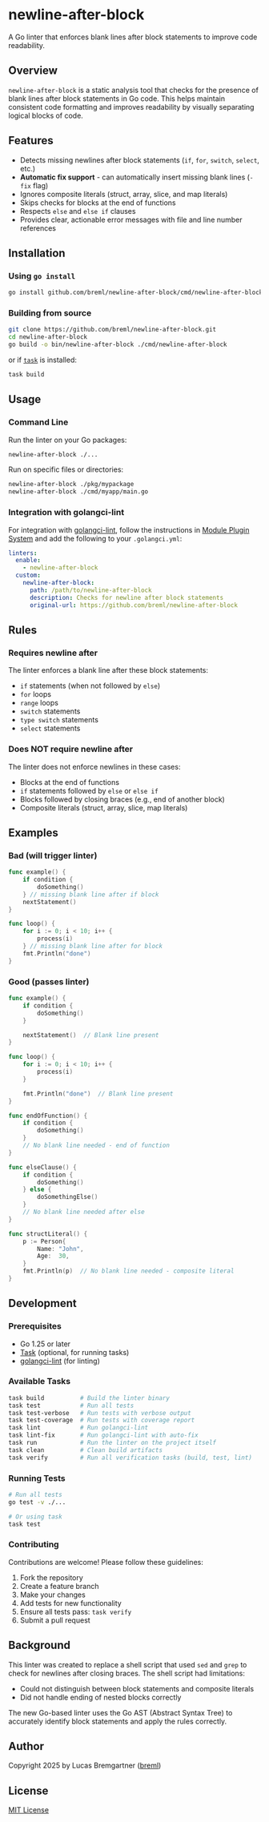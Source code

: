 # newline-after-block

A Go linter that enforces blank lines after block statements to improve code readability.

## Overview

`newline-after-block` is a static analysis tool that checks for the presence of blank lines after block statements in Go code. This helps maintain consistent code formatting and improves readability by visually separating logical blocks of code.

## Features

- Detects missing newlines after block statements (`if`, `for`, `switch`, `select`, etc.)
- **Automatic fix support** - can automatically insert missing blank lines (`-fix` flag)
- Ignores composite literals (struct, array, slice, and map literals)
- Skips checks for blocks at the end of functions
- Respects `else` and `else if` clauses
- Provides clear, actionable error messages with file and line number references

## Installation

### Using `go install`

```bash
go install github.com/breml/newline-after-block/cmd/newline-after-block@latest
```

### Building from source

```bash
git clone https://github.com/breml/newline-after-block.git
cd newline-after-block
go build -o bin/newline-after-block ./cmd/newline-after-block
```

or if [`task`](https://taskfile.dev/) is installed:

```bash
task build
```

## Usage

### Command Line

Run the linter on your Go packages:

```bash
newline-after-block ./...
```

Run on specific files or directories:

```bash
newline-after-block ./pkg/mypackage
newline-after-block ./cmd/myapp/main.go
```

### Integration with golangci-lint

For integration with [golangci-lint](https://golangci-lint.run/), follow the instructions in
[Module Plugin System](https://golangci-lint.run/docs/plugins/module-plugins/) and add the following to your `.golangci.yml`:

```yaml
linters:
  enable:
    - newline-after-block
  custom:
    newline-after-block:
      path: /path/to/newline-after-block
      description: Checks for newline after block statements
      original-url: https://github.com/breml/newline-after-block
```

## Rules

### Requires newline after

The linter enforces a blank line after these block statements:

- `if` statements (when not followed by `else`)
- `for` loops
- `range` loops
- `switch` statements
- `type switch` statements
- `select` statements

### Does NOT require newline after

The linter does not enforce newlines in these cases:

- Blocks at the end of functions
- `if` statements followed by `else` or `else if`
- Blocks followed by closing braces (e.g., end of another block)
- Composite literals (struct, array, slice, map literals)

## Examples

### Bad (will trigger linter)

```go
func example() {
    if condition {
        doSomething()
    } // missing blank line after if block
    nextStatement()
}

func loop() {
    for i := 0; i < 10; i++ {
        process(i)
    } // missing blank line after for block
    fmt.Println("done")
}
```

### Good (passes linter)

```go
func example() {
    if condition {
        doSomething()
    }

    nextStatement()  // Blank line present
}

func loop() {
    for i := 0; i < 10; i++ {
        process(i)
    }

    fmt.Println("done")  // Blank line present
}

func endOfFunction() {
    if condition {
        doSomething()
    }
    // No blank line needed - end of function
}

func elseClause() {
    if condition {
        doSomething()
    } else {
        doSomethingElse()
    }
    // No blank line needed after else
}

func structLiteral() {
    p := Person{
        Name: "John",
        Age:  30,
    }
    fmt.Println(p)  // No blank line needed - composite literal
}
```

## Development

### Prerequisites

- Go 1.25 or later
- [Task](https://taskfile.dev/) (optional, for running tasks)
- [golangci-lint](https://golangci-lint.run/) (for linting)

### Available Tasks

```bash
task build          # Build the linter binary
task test           # Run all tests
task test-verbose   # Run tests with verbose output
task test-coverage  # Run tests with coverage report
task lint           # Run golangci-lint
task lint-fix       # Run golangci-lint with auto-fix
task run            # Run the linter on the project itself
task clean          # Clean build artifacts
task verify         # Run all verification tasks (build, test, lint)
```

### Running Tests

```bash
# Run all tests
go test -v ./...

# Or using task
task test
```

### Contributing

Contributions are welcome! Please follow these guidelines:

1. Fork the repository
2. Create a feature branch
3. Make your changes
4. Add tests for new functionality
5. Ensure all tests pass: `task verify`
6. Submit a pull request

## Background

This linter was created to replace a shell script that used `sed` and `grep` to check for newlines after closing braces. The shell script had limitations:

- Could not distinguish between block statements and composite literals
- Did not handle ending of nested blocks correctly

The new Go-based linter uses the Go AST (Abstract Syntax Tree) to accurately identify block statements and apply the rules correctly.

## Author

Copyright 2025 by Lucas Bremgartner ([breml](https://github.com/breml))

## License

[MIT License](LICENSE)
